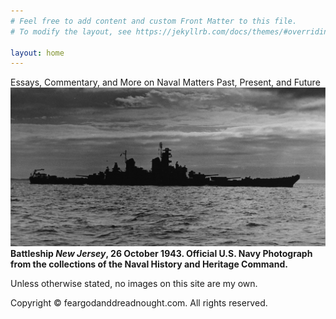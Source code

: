 ```yaml
---
# Feel free to add content and custom Front Matter to this file.
# To modify the layout, see https://jekyllrb.com/docs/themes/#overriding-theme-defaults

layout: home
---
```

Essays, Commentary, and More on Naval Matters Past, Present, and Future
<br/>
![](/Images/Iowa2.jpeg)
**Battleship _New Jersey_, 26 October 1943. Official U.S. Navy Photograph from the collections of the Naval History and Heritage Command.**


Unless otherwise stated, no images on this site are my own.

Copyright &copy; feargodanddreadnought.com. All rights reserved.


